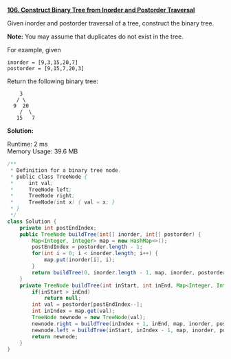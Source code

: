 **[106. Construct Binary Tree from Inorder and Postorder Traversal](https://leetcode.com/problems/construct-binary-tree-from-inorder-and-postorder-traversal/)**

Given inorder and postorder traversal of a tree, construct the binary tree.

**Note:**
You may assume that duplicates do not exist in the tree.

For example, given

```
inorder = [9,3,15,20,7]
postorder = [9,15,7,20,3]

```

Return the following binary tree:

```
    3
   / \
  9  20
    /  \
   15   7

```

**Solution:**

Runtime: 2 ms<br/>
Memory Usage: 39.6 MB

```java
/**
 * Definition for a binary tree node.
 * public class TreeNode {
 *     int val;
 *     TreeNode left;
 *     TreeNode right;
 *     TreeNode(int x) { val = x; }
 * }
 */
class Solution {
    private int postEndIndex;
    public TreeNode buildTree(int[] inorder, int[] postorder) {
        Map<Integer, Integer> map = new HashMap<>(); 
        postEndIndex = postorder.length - 1;
        for(int i = 0; i < inorder.length; i++) {
            map.put(inorder[i], i);
        }
        return buildTree(0, inorder.length - 1, map, inorder, postorder);
    }
    private TreeNode buildTree(int inStart, int inEnd, Map<Integer, Integer> map, int[] inorder, int[] postorder) {
        if(inStart > inEnd)
            return null;
        int val = postorder[postEndIndex--];
        int inIndex = map.get(val);
        TreeNode newnode = new TreeNode(val); 
        newnode.right = buildTree(inIndex + 1, inEnd, map, inorder, postorder);
        newnode.left = buildTree(inStart, inIndex - 1, map, inorder, postorder);        
        return newnode;
    }
}

```


